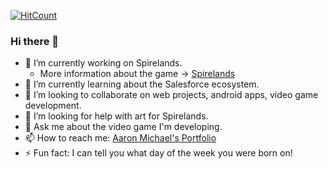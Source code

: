 [![HitCount](http://hits.dwyl.com/amcnulty.svg)](https://github.com/amcnulty)

### Hi there 👋

- 🔭 I’m currently working on Spirelands.
  - More information about the game -> [Spirelands](https://amcnulty.github.io/Spirelands/)
- 🌱 I’m currently learning about the Salesforce ecosystem.
- 👯 I’m looking to collaborate on web projects, android apps, video game development.
- 🤔 I’m looking for help with art for Spirelands.
- 💬 Ask me about the video game I'm developing.
- 📫 How to reach me: [Aaron Michael's Portfolio](https://aaronmichael.herokuapp.com/)
- ⚡ Fun fact: I can tell you what day of the week you were born on!

  
